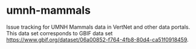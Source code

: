 # umnh-mammals
Issue tracking for UMNH Mammals data in VertNet and other data portals. This data set corresponds to GBIF data set https://www.gbif.org/dataset/06a00852-f764-4fb8-80d4-ca51f0918459.
